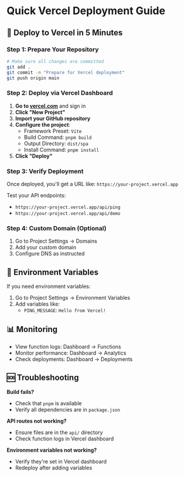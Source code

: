 # Quick Vercel Deployment Guide

## 🚀 Deploy to Vercel in 5 Minutes

### Step 1: Prepare Your Repository
```bash
# Make sure all changes are committed
git add .
git commit -m "Prepare for Vercel deployment"
git push origin main
```

### Step 2: Deploy via Vercel Dashboard

1. **Go to [vercel.com](https://vercel.com)** and sign in
2. **Click "New Project"**
3. **Import your GitHub repository**
4. **Configure the project**:
   - Framework Preset: `Vite`
   - Build Command: `pnpm build`
   - Output Directory: `dist/spa`
   - Install Command: `pnpm install`
5. **Click "Deploy"**

### Step 3: Verify Deployment

Once deployed, you'll get a URL like: `https://your-project.vercel.app`

Test your API endpoints:
- `https://your-project.vercel.app/api/ping`
- `https://your-project.vercel.app/api/demo`

### Step 4: Custom Domain (Optional)

1. Go to Project Settings → Domains
2. Add your custom domain
3. Configure DNS as instructed

## 🔧 Environment Variables

If you need environment variables:

1. Go to Project Settings → Environment Variables
2. Add variables like:
   - `PING_MESSAGE`: `Hello from Vercel!`

## 📊 Monitoring

- View function logs: Dashboard → Functions
- Monitor performance: Dashboard → Analytics
- Check deployments: Dashboard → Deployments

## 🆘 Troubleshooting

**Build fails?**
- Check that `pnpm` is available
- Verify all dependencies are in `package.json`

**API routes not working?**
- Ensure files are in the `api/` directory
- Check function logs in Vercel dashboard

**Environment variables not working?**
- Verify they're set in Vercel dashboard
- Redeploy after adding variables
